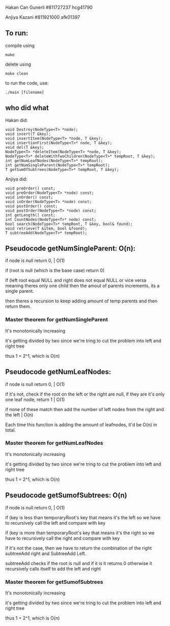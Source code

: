 Hakan Can Gunerli #811727237 hcg41790 

Anjiya Kazani #811921000 afk01397 


## To run: 
compile using 

` make ` 

delete using 

` make clean ` 

to run the code, use:


`./main [filename]`

## who did what

Hakan did:

    void Destroy(NodeType<T> *node); 
    void insert(T &key); 
    void insertItem(NodeType<T> *node, T &key);
    void insertionFirst(NodeType<T>* node, T &key);
    void del(T &key);
    NodeType<T> *deleteItem(NodeType<T> *node, T &key); 
    NodeType<T>* deleteWithTwoChildren(NodeType<T>* tempRoot, T &key);
    int getNumLeafNodes(NodeType<T>* tempRoot); 
    int getNumSingleParent(NodeType<T>* tempRoot);
    T getSumOfSubtrees(NodeType<T>* tempRoot, T &key);

Anjiya did: 

    void preOrder() const; 
    void preOrder(NodeType<T> *node) const;
    void inOrder() const;
    void inOrder(NodeType<T> *node) const;
    void postOrder() const;
    void postOrder(NodeType<T> *node) const;
    int getLength() const;
    int CountNodes(NodeType<T>* node) const;
    bool search(NodeType<T>* tempRoot, T &key, bool& found);
    void retrieve(T &item, bool &found); 
    T subtreeAdd(NodeType<T>* tempRoot);

  
## Pseudocode getNumSingleParent: O(n): 
if node is null return 0,  | O(1) 

if (root is null (which is the base case) return 0)

if (left root equal NULL and right does not equal NULL or vice versa meaning theres only one child then the amout of parents increments, its a single parent.

then theres a recursion to keep adding amount of temp parents and then return them. 


### Master theorem for getNumSingleParent
It's monotonically increasing 

  it's getting divided by two since we're tring to cut the problem into left and right tree

  thus 1 = 2^1, which is O(n)


## Pseudocode getNumLeafNodes: 
if node is null return 0,  | O(1) 

if it's not, check if the root on the left or the right are null, if they are it's only one leaf node, return 1 | O(1)
    
if none of these match then add the number of left nodes from the right and the left   | O(n)

Each time this function is adding the amount of leafnodes, it'd be O(n) in total. 


### Master theorem for getNumLeafNodes
It's monotonically increasing 

  it's getting divided by two since we're tring to cut the problem into left and right tree

  thus 1 = 2^1, which is O(n)



## Pseudocode getSumofSubtrees: O(n)
if node is null return 0, | O(1) 

 if (key is less than temporaryRoot's key that means it's the left so we have to recursively call the left and compare with key 

 if (key is more than temporaryRoot's key that means it's the right so we have to recursively call the right and compare with key
  
if it's not the case, then we have to return the combination of the right subtreeAdd right and SubtreeAdd Left.

subtreeAdd checks if the root is null and if it is it returns 0  otherwise it recursively calls itself to add the left and right 

### Master theorem for getSumofSubtrees
It's monotonically increasing 

  it's getting divided by two since we're tring to cut the problem into left and right tree

  thus 1 = 2^1, which is O(n)

